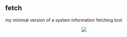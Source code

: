 ## fetch
my minimal version of a system information fetching tool
<p align="center"><img src="https://codeberg.org/kyli0x/fetch/raw/branch/main/img01.png"></p>
